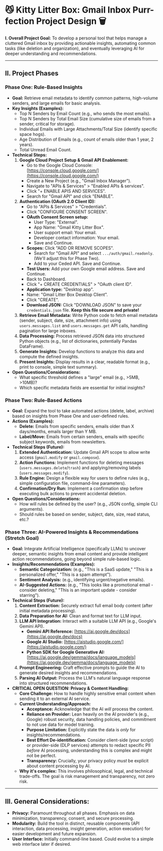 # 😼 Kitty Litter Box: Gmail Inbox Purr-fection Project Design 🗑️

**I. Overall Project Goal:**
To develop a personal tool that helps manage a cluttered Gmail inbox by providing actionable insights, automating common tasks (like deletion and organization), and eventually leveraging AI for deeper understanding and recommendations.

---

## II. Project Phases

### Phase One: Rule-Based Insights
* **Goal:** Retrieve email metadata to identify common patterns, high-volume senders, and large emails for basic analysis.
* **Key Insights (Examples):**
    * Top N Senders by Email Count (e.g., who sends the most emails).
    * Top N Senders by Total Email Size (cumulative size of emails from a sender, critical for storage).
    * Individual Emails with Large Attachments/Total Size (identify specific space hogs).
    * Age Distribution of Emails (e.g., count of emails older than 1 year, 2 years).
    * Total Unread Email Count.
* **Technical Steps:**
    1.  **Google Cloud Project Setup & Gmail API Enablement:**
        * Go to the Google Cloud Console: [https://console.cloud.google.com/](https://console.cloud.google.com/)
        * Create a New Project (e.g., "Gmail Inbox Manager").
        * Navigate to "APIs & Services" > "Enabled APIs & services".
        * Click "+ ENABLE APIS AND SERVICES".
        * Search for "Gmail API" and click "ENABLE".
    2.  **Authentication (OAuth 2.0 Client ID):**
        * Go to "APIs & Services" > "Credentials".
        * Click "CONFIGURE CONSENT SCREEN".
        * **OAuth Consent Screen setup:**
            * User Type: "External".
            * App Name: "Gmail Kitty Litter Box".
            * User support email: Your email.
            * Developer contact information: Your email.
            * Save and Continue.
        * **Scopes:** Click "ADD OR REMOVE SCOPES".
            * Search for "Gmail API" and select `.../auth/gmail.readonly`. (We'll adjust this for Phase Two).
            * Add to your Ceded API. Save and Continue.
        * **Test Users:** Add your own Google email address. Save and Continue.
        * Back to Dashboard.
        * Click "+ CREATE CREDENTIALS" > "OAuth client ID".
        * **Application type:** "Desktop app".
        * Name: "Gmail Litter Box Desktop Client".
        * Click "CREATE".
        * **Download JSON:** Click "DOWNLOAD JSON" to save your `credentials.json` file. **Keep this file secure and private!**
    3.  **Retrieve Email Metadata:** Write Python code to fetch email metadata (sender, subject, date, size, attachment info) using `users.messages.list` and `users.messages.get` API calls, handling pagination for large inboxes.
    4.  **Data Processing:** Process retrieved JSON data into structured Python objects (e.g., list of dictionaries, potentially Pandas DataFrame).
    5.  **Generate Insights:** Develop functions to analyze this data and compute the defined insights.
    6.  **Present Insights:** Display results in a clear, readable format (e.g., print to console, simple text summary).
* **Open Questions/Considerations:**
    * What specific threshold defines a "large" email (e.g., >5MB, >10MB)?
    * Which specific metadata fields are essential for initial insights?

### Phase Two: Rule-Based Actions
* **Goal:** Expand the tool to take automated actions (delete, label, archive) based on insights from Phase One and user-defined rules.
* **Actions (Examples):**
    * **Delete:** Emails from specific senders, emails older than X days/months, emails larger than Y MB.
    * **Label/Move:** Emails from certain senders, emails with specific subject keywords, emails from newsletters.
* **Technical Steps (Future):**
    1.  **Extended Authentication:** Update Gmail API scope to allow write access (`gmail.modify` or `gmail.compose`).
    2.  **Action Functions:** Implement functions for deleting messages (`users.messages.delete`/`trash`) and applying/removing labels (`users.messages.modify`).
    3.  **Rule Engine:** Design a flexible way for users to define rules (e.g., simple configuration file, command-line parameters).
    4.  **Confirmation/Dry Run:** Implement a confirmation step before executing bulk actions to prevent accidental deletion.
* **Open Questions/Considerations:**
    * How will rules be defined by the user? (e.g., JSON config, simple CLI arguments).
    * Should rules be based on sender, subject, date, size, read status, etc.?

### Phase Three: AI-Powered Insights & Recommendations (Stretch Goal)
* **Goal:** Integrate Artificial Intelligence (specifically LLMs) to uncover deeper, semantic insights from email content and provide intelligent action recommendations, going beyond simple rule-based logic.
* **Insights/Recommendations (Examples):**
    * **Semantic Categorization:** (e.g., "This is a SaaS update," "This is a personalized offer," "This is a spam attempt").
    * **Sentiment Analysis:** (e.g., identifying urgent/negative emails).
    * **AI-Suggested Actions:** (e.g., "This looks like a promotional email - consider deleting," "This is an important update - consider starring").
* **Technical Steps (Future):**
    1.  **Content Extraction:** Securely extract full email body content (after initial metadata processing).
    2.  **Data Preparation for AI:** Clean and format text for LLM input.
    3.  **LLM API Integration:** Interact with a suitable LLM API (e.g., Google's Gemini API).
        * **Gemini API Reference:** [https://ai.google.dev/docs](https://ai.google.dev/docs)
        * **Google AI Studio:** [https://aistudio.google.com/](https://aistudio.google.com/)
        * **Python SDK for Google Generative AI:** [https://ai.google.dev/gemma/docs/language_models](https://ai.google.dev/gemma/docs/language_models)
    4.  **Prompt Engineering:** Craft effective prompts to guide the AI to generate desired insights and recommendations.
    5.  **Parsing AI Output:** Process the LLM's natural language response into structured recommendations.
* **CRITICAL OPEN QUESTION: Privacy & Content Handling:**
    * **Core Challenge:** How to handle highly sensitive email content when sending it to an external AI service.
    * **Current Understanding/Approach:**
        * **Acceptance:** Acknowledge that the AI *will* process the content.
        * **Reliance on Provider:** Lean heavily on the AI provider's (e.g., Google) robust security, data handling policies, and commitment to not use data for model training.
        * **Purpose Limitation:** Explicitly state the data is *only* for insights/recommendations.
        * **Best Effort De-identification:** Consider client-side (your script) or provider-side (DLP services) attempts to redact specific PII *before* AI processing, understanding this is complex and might not be perfect.
        * **Transparency:** Crucially, your privacy policy *must* be explicit about content processing by AI.
    * **Why it's complex:** This involves philosophical, legal, and technical trade-offs. The goal is risk management and transparency, not zero risk.

---

## III. General Considerations:
* **Privacy:** Paramount throughout all phases. Emphasis on data minimization, transparency, consent, and secure processing.
* **Modularity:** Build the tool in distinct, reusable components (API interaction, data processing, insight generation, action execution) for easier development and future expansion.
* **User Interface:** Initially command-line based. Could evolve to a simple web interface later if desired.
